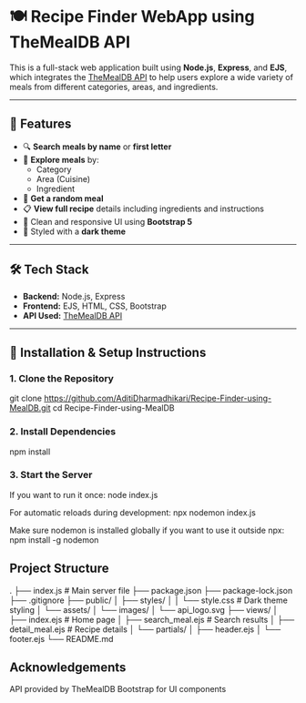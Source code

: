 # 🍽️ Recipe Finder WebApp using TheMealDB API

This is a full-stack web application built using **Node.js**, **Express**, and **EJS**, which integrates the [TheMealDB API](https://www.themealdb.com/api.php) to help users explore a wide variety of meals from different categories, areas, and ingredients.

---

## 🌟 Features

- 🔍 **Search meals by name** or **first letter**
- 📂 **Explore meals** by:
  - Category
  - Area (Cuisine)
  - Ingredient
- 🎲 **Get a random meal**
- 📋 **View full recipe** details including ingredients and instructions
- 🧭 Clean and responsive UI using **Bootstrap 5**
- 🌙 Styled with a **dark theme**

---

## 🛠️ Tech Stack

- **Backend:** Node.js, Express
- **Frontend:** EJS, HTML, CSS, Bootstrap
- **API Used:** [TheMealDB API](https://www.themealdb.com/api.php)

---

## 🚀 Installation & Setup Instructions

### 1. Clone the Repository

git clone https://github.com/AditiDharmadhikari/Recipe-Finder-using-MealDB.git
cd Recipe-Finder-using-MealDB

### 2. Install Dependencies
npm install

### 3. Start the Server
If you want to run it once:
node index.js

For automatic reloads during development:
npx nodemon index.js

Make sure nodemon is installed globally if you want to use it outside npx:
npm install -g nodemon

## Project Structure 
.
├── index.js                     # Main server file
├── package.json
├── package-lock.json
├── .gitignore
├── public/
│   ├── styles/
│   │   └── style.css            # Dark theme styling
│   └── assets/
│       └── images/
│           └── api_logo.svg
├── views/
│   ├── index.ejs                # Home page
│   ├── search_meal.ejs          # Search results
│   ├── detail_meal.ejs          # Recipe details
│   └── partials/
│       ├── header.ejs
│       └── footer.ejs
└── README.md

## Acknowledgements
API provided by TheMealDB
Bootstrap for UI components
